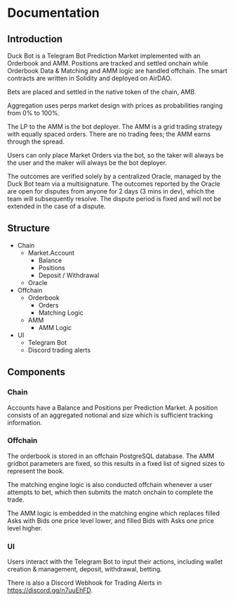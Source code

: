# Documentation

## Introduction

Duck Bot is a Telegram Bot Prediction Market implemented with an Orderbook and AMM. Positions are tracked and settled onchain while Orderbook Data & Matching and AMM logic are handled offchain. The smart contracts are written in Solidity and deployed on AirDAO.

Bets are placed and settled in the native token of the chain, AMB.

Aggregation uses perps market design with prices as probabilities ranging from 0% to 100%.

The LP to the AMM is the bot deployer. The AMM is a grid trading strategy with equally spaced orders. There are no trading fees; the AMM earns through the spread.

Users can only place Market Orders via the bot, so the taker will always be the user and the maker will always be the bot deployer.

The outcomes are verified solely by a centralized Oracle, managed by the Duck Bot team via a multisignature. The outcomes reported by the Oracle are open for disputes from anyone for 2 days (3 mins in dev), which the team will subsequently resolve. The dispute period is fixed and will not be extended in the case of a dispute.

## Structure

- Chain
  - Market.Account
    - Balance
    - Positions
    - Deposit / Withdrawal
  - Oracle
- Offchain
  - Orderbook
    - Orders
    - Matching Logic
  - AMM
    - AMM Logic
- UI
  - Telegram Bot
  - Discord trading alerts

## Components

### Chain
Accounts have a Balance and Positions per Prediction Market. A position consists of an aggregated notional and size which is sufficient tracking information.

### Offchain
The orderbook is stored in an offchain PostgreSQL database. The AMM gridbot parameters are fixed, so this results in a fixed list of signed sizes to represent the book.

The matching engine logic is also conducted offchain whenever a user attempts to bet, which then submits the match onchain to complete the trade.

The AMM logic is embedded in the matching engine which replaces filled Asks with Bids one price level lower, and filled Bids with Asks one price level higher.

### UI
Users interact with the Telegram Bot to input their actions, including wallet creation & management, deposit, withdrawal, betting.

There is also a Discord Webhook for Trading Alerts in https://discord.gg/n7uuEhFD.
